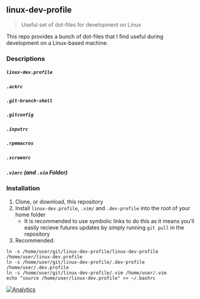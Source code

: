 ## linux-dev-profile

> Useful set of dot-files for development on Linux

This repo provides a bunch of dot-files that I find useful during development on a Linux-based machine.

### Descriptions

##### `linux-dev.profile`

##### `.ackrc`

##### `.git-branch-shell`

##### `.gitconfig`

##### `.inputrc`

##### `.rpmmacros`

##### `.screenrc`

##### `.vimrc` (and `.vim` Folder)

### Installation

1. Clone, or download, this repository
2. Install `linux-dev.profile`, `.vim/` and `.dev-profile` into the root of your home folder
   * It is recommended to use symbolic links to do this as it means you'll easily recieve futures updates by simply running `git pull` in the repository
3. Recommended:
```
ln -s /home/user/git/linux-dev-profile/linux-dev-profile /home/user/linux-dev.profile
ln -s /home/user/git/linux-dev-profile/.dev-profile /home/user/.dev.profile
ln -s /home/user/git/linux-dev-profile/.vim /home/user/.vim
echo "source /home/user/linux-dev.profile" >> ~/.bashrc
```


[![Analytics](https://ga-beacon.appspot.com/UA-54104883-4/linux-dev-profile/README)](https://github.com/jasraj/linux-dev-profile)
